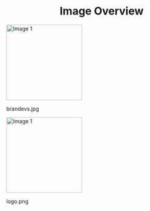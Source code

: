 <h1 style ="text-align: center;"> Image Overview </h1>
<div>
<div>
<img src="https://media.evkx.net/multimedia/models/kia/brandevs_xst.jpg" alt="Image 1" style="width: 200px;">
<p>brandevs.jpg</p>
</div>
<div>
<img src="https://media.evkx.net/multimedia/models/kia/logo_xst.png" alt="Image 1" style="width: 200px;">
<p>logo.png</p>
</div>
</div>
